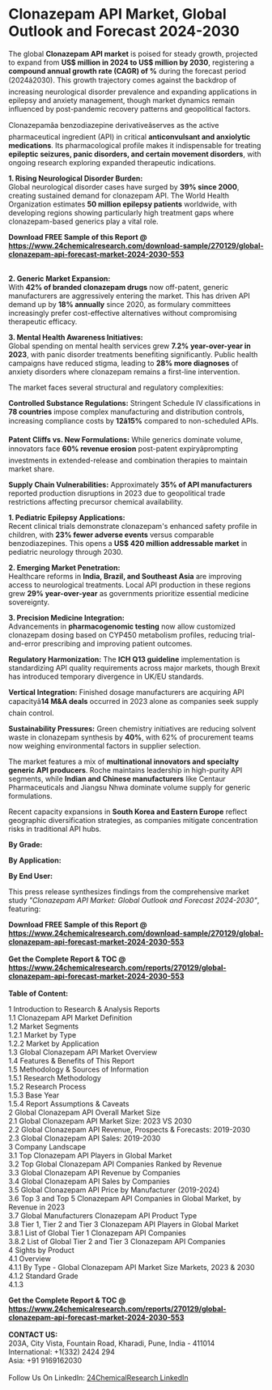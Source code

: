 <h1>Clonazepam API Market, Global Outlook and Forecast 2024-2030</h1><p>The global <strong>Clonazepam API market</strong> is poised for steady growth, projected to expand from <strong>US$ million in 2024 to US$ million by 2030</strong>, registering a <strong>compound annual growth rate (CAGR) of %</strong> during the forecast period (2024â2030). This growth trajectory comes against the backdrop of increasing neurological disorder prevalence and expanding applications in epilepsy and anxiety management, though market dynamics remain influenced by post-pandemic recovery patterns and geopolitical factors.</p><p>Clonazepamâa benzodiazepine derivativeâserves as the active pharmaceutical ingredient (API) in critical <strong>anticonvulsant and anxiolytic medications</strong>. Its pharmacological profile makes it indispensable for treating <strong>epileptic seizures, panic disorders, and certain movement disorders</strong>, with ongoing research exploring expanded therapeutic indications.</p><p><strong>1. Rising Neurological Disorder Burden:</strong><br>
Global neurological disorder cases have surged by <strong>39% since 2000</strong>, creating sustained demand for clonazepam API. The World Health Organization estimates <strong>50 million epilepsy patients</strong> worldwide, with developing regions showing particularly high treatment gaps where clonazepam-based generics play a vital role.</p><div><b>Download FREE Sample of this Report @ 
            <a href="https://www.24chemicalresearch.com/download-sample/270129/global-clonazepam-api-forecast-market-2024-2030-553">
            https://www.24chemicalresearch.com/download-sample/270129/global-clonazepam-api-forecast-market-2024-2030-553</a></b></div><br><p><strong>2. Generic Market Expansion:</strong><br>
With <strong>42% of branded clonazepam drugs</strong> now off-patent, generic manufacturers are aggressively entering the market. This has driven API demand up by <strong>18% annually</strong> since 2020, as formulary committees increasingly prefer cost-effective alternatives without compromising therapeutic efficacy.</p><p><strong>3. Mental Health Awareness Initiatives:</strong><br>
Global spending on mental health services grew <strong>7.2% year-over-year in 2023</strong>, with panic disorder treatments benefiting significantly. Public health campaigns have reduced stigma, leading to <strong>28% more diagnoses</strong> of anxiety disorders where clonazepam remains a first-line intervention.</p><p>The market faces several structural and regulatory complexities:</p><p><strong>Controlled Substance Regulations:</strong> Stringent Schedule IV classifications in <strong>78 countries</strong> impose complex manufacturing and distribution controls, increasing compliance costs by <strong>12â15%</strong> compared to non-scheduled APIs.</p><p><strong>Patent Cliffs vs. New Formulations:</strong> While generics dominate volume, innovators face <strong>60% revenue erosion</strong> post-patent expiryâprompting investments in extended-release and combination therapies to maintain market share.</p><p><strong>Supply Chain Vulnerabilities:</strong> Approximately <strong>35% of API manufacturers</strong> reported production disruptions in 2023 due to geopolitical trade restrictions affecting precursor chemical availability.</p><p><strong>1. Pediatric Epilepsy Applications:</strong><br>
Recent clinical trials demonstrate clonazepam's enhanced safety profile in children, with <strong>23% fewer adverse events</strong> versus comparable benzodiazepines. This opens a <strong>US$ 420 million addressable market</strong> in pediatric neurology through 2030.</p><p><strong>2. Emerging Market Penetration:</strong><br>
Healthcare reforms in <strong>India, Brazil, and Southeast Asia</strong> are improving access to neurological treatments. Local API production in these regions grew <strong>29% year-over-year</strong> as governments prioritize essential medicine sovereignty.</p><p><strong>3. Precision Medicine Integration:</strong><br>
Advancements in <strong>pharmacogenomic testing</strong> now allow customized clonazepam dosing based on CYP450 metabolism profiles, reducing trial-and-error prescribing and improving patient outcomes.</p><p><strong>Regulatory Harmonization:</strong> The <strong>ICH Q13 guideline</strong> implementation is standardizing API quality requirements across major markets, though Brexit has introduced temporary divergence in UK/EU standards.</p><p><strong>Vertical Integration:</strong> Finished dosage manufacturers are acquiring API capacityâ<strong>14 M&amp;A deals</strong> occurred in 2023 alone as companies seek supply chain control.</p><p><strong>Sustainability Pressures:</strong> Green chemistry initiatives are reducing solvent waste in clonazepam synthesis by <strong>40%</strong>, with 62% of procurement teams now weighing environmental factors in supplier selection.</p><p>The market features a mix of <strong>multinational innovators and specialty generic API producers</strong>. Roche maintains leadership in high-purity API segments, while <strong>Indian and Chinese manufacturers</strong> like Centaur Pharmaceuticals and Jiangsu Nhwa dominate volume supply for generic formulations.</p><p>Recent capacity expansions in <strong>South Korea and Eastern Europe</strong> reflect geographic diversification strategies, as companies mitigate concentration risks in traditional API hubs.</p><p><strong>By Grade:</strong></p><p><strong>By Application:</strong></p><p><strong>By End User:</strong></p><p>This press release synthesizes findings from the comprehensive market study <em>"Clonazepam API Market: Global Outlook and Forecast 2024-2030"</em>, featuring:
</p><div><b>Download FREE Sample of this Report @ 
            <a href="https://www.24chemicalresearch.com/download-sample/270129/global-clonazepam-api-forecast-market-2024-2030-553">
            https://www.24chemicalresearch.com/download-sample/270129/global-clonazepam-api-forecast-market-2024-2030-553</a></b></div><br><div><b>Get the Complete Report & TOC @ 
            <a href="https://www.24chemicalresearch.com/reports/270129/global-clonazepam-api-forecast-market-2024-2030-553">
            https://www.24chemicalresearch.com/reports/270129/global-clonazepam-api-forecast-market-2024-2030-553</a></b></div><br>
            <b>Table of Content:</b><p>1 Introduction to Research & Analysis Reports<br />
    1.1 Clonazepam API Market Definition<br />
    1.2 Market Segments<br />
        1.2.1 Market by Type<br />
        1.2.2 Market by Application<br />
    1.3 Global Clonazepam API Market Overview<br />
    1.4 Features & Benefits of This Report<br />
    1.5 Methodology & Sources of Information<br />
        1.5.1 Research Methodology<br />
        1.5.2 Research Process<br />
        1.5.3 Base Year<br />
        1.5.4 Report Assumptions & Caveats<br />
2 Global Clonazepam API Overall Market Size<br />
    2.1 Global Clonazepam API Market Size: 2023 VS 2030<br />
    2.2 Global Clonazepam API Revenue, Prospects & Forecasts: 2019-2030<br />
    2.3 Global Clonazepam API Sales: 2019-2030<br />
3 Company Landscape<br />
    3.1 Top Clonazepam API Players in Global Market<br />
    3.2 Top Global Clonazepam API Companies Ranked by Revenue<br />
    3.3 Global Clonazepam API Revenue by Companies<br />
    3.4 Global Clonazepam API Sales by Companies<br />
    3.5 Global Clonazepam API Price by Manufacturer (2019-2024)<br />
    3.6 Top 3 and Top 5 Clonazepam API Companies in Global Market, by Revenue in 2023<br />
    3.7 Global Manufacturers Clonazepam API Product Type<br />
    3.8 Tier 1, Tier 2 and Tier 3 Clonazepam API Players in Global Market<br />
        3.8.1 List of Global Tier 1 Clonazepam API Companies<br />
        3.8.2 List of Global Tier 2 and Tier 3 Clonazepam API Companies<br />
4 Sights by Product<br />
    4.1 Overview<br />
        4.1.1 By Type - Global Clonazepam API Market Size Markets, 2023 & 2030<br />
        4.1.2 Standard Grade<br />
        4.1.3 </p><div><b>Get the Complete Report & TOC @ 
            <a href="https://www.24chemicalresearch.com/reports/270129/global-clonazepam-api-forecast-market-2024-2030-553">
            https://www.24chemicalresearch.com/reports/270129/global-clonazepam-api-forecast-market-2024-2030-553</a></b></div><br><b>CONTACT US:</b><br>
            203A, City Vista, Fountain Road, Kharadi, Pune, India - 411014<br>
            International: +1(332) 2424 294<br>
            Asia: +91 9169162030 <br><br>
            Follow Us On LinkedIn: <a href="https://www.linkedin.com/company/24chemicalresearch/">24ChemicalResearch LinkedIn</a>
